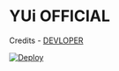 # YUi OFFICIAL


Credits - [DEVLOPER](https://t.me/Net_SHELL)


[![Deploy](https://www.herokucdn.com/deploy/button.svg)](https://dashboard.heroku.com/new?button-url=https%3A%2F%2Fgithub.com%2FNetSHELL-Team%2FYUi_GBot&template=https%3A%2F%2Fgithub.com%2FNetSHELL-Team%2FYUi_GBot.git)
